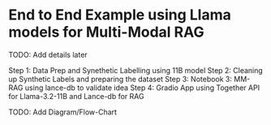 # End to End Example using Llama models for Multi-Modal RAG 

TODO: Add details later

Step 1: Data Prep and Synethetic Labelling using 11B model
Step 2: Cleaning up Synthetic Labels and preparing the dataset
Step 3: Notebook 3: MM-RAG using lance-db to validate idea
Step 4: Gradio App using Together API for Llama-3.2-11B and Lance-db for RAG

TODO: Add Diagram/Flow-Chart